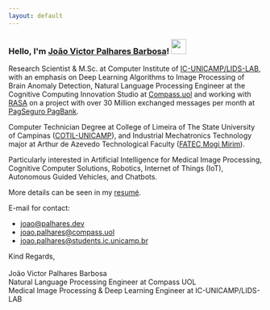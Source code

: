 ```yaml
---
layout: default
---
```

### Hello, I'm [João Victor Palhares Barbosa](https://www.linkedin.com/in/joao-palhares/)! <img src="https://media.giphy.com/media/hvRJCLFzcasrR4ia7z/giphy.gif" width="30px">


Research Scientist & M.Sc. at Computer Institute of [IC-UNICAMP/LIDS-LAB](https://lids.ic.unicamp.br/), with an emphasis on Deep Learning Algorithms to Image Processing of Brain Anomaly Detection, Natural Language Processing Engineer at the Cognitive Computing Innovation Studio at [Compass.uol](https://compass.uol/) and working with [RASA](https://rasa.com/) on a project with over 30 Million exchanged messages per month at [PagSeguro PagBank](https://pagseguro.uol.com.br/).

Computer Technician Degree at College of Limeira of The State University of Campinas ([COTIL-UNICAMP](https://www.cotil.unicamp.br/)), and Industrial Mechatronics Technology major at Arthur de Azevedo Technological Faculty ([FATEC Mogi Mirim](https://fatecmm.edu.br/)).

Particularly interested in Artificial Intelligence for Medical Image Processing, Cognitive Computer Solutions, Robotics, Internet of Things (IoT), Autonomous Guided Vehicles, and Chatbots.


More details can be seen in my [resumé](./assets/src/resume.pdf).

E-mail for contact: 
- <a href="mailto:joao@palhares.dev">joao@palhares.dev</a><br>
- <a href="mailto:joao.palhares@compass.uol">joao.palhares@compass.uol</a><br>
- <a href="mailto:joao.palhares@students.ic.unicamp.br">joao.palhares@students.ic.unicamp.br</a>

Kind Regards,<br>   
João Victor Palhares Barbosa<br>
Natural Language Processing Engineer at Compass UOL<br>
Medical Image Processing & Deep Learning Engineer at IC-UNICAMP/LIDS-LAB


